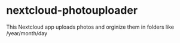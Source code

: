 # nextcloud-photouploader
This Nextcloud app uploads photos and orginize them in folders like /year/month/day
